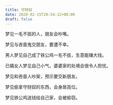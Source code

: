 ```yaml
---
title: 守财奴
date: 2020-02-15T20:54:12+08:00
draft: false
---
```


梦见一毛不拔的人，朋友会吵嘴。


梦见与吝啬鬼交朋友，要遭不幸。


男人梦见自己成了铁公鸡一毛不拔，生意能赚大钱。


已婚女人梦见自己小气，婆婆家的处境会很令人担忧。


梦见和吝啬人吵架，预示要交新朋友。


梦见偷拿守财奴的东西，会身居高位。


梦见铁公鸡送钱给自己家，会被偷窃。
